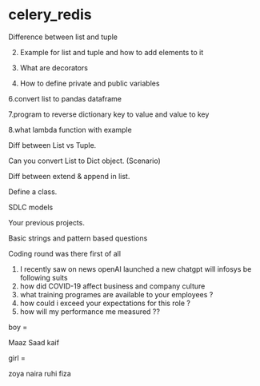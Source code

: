 # celery_redis

 Difference between list and tuple

2. Example for list and tuple and how to add elements to it

3. What are decorators


5. How to define private and public variables

6.convert list to pandas dataframe

7.program to reverse dictionary key to value and value to key

8.what lambda function with example



Diff between List vs Tuple.

Can you convert List to Dict object. (Scenario)

Diff between extend & append in list.

Define a class.

SDLC models

Your previous projects.

Basic strings and pattern based questions

Coding round was there first of all


1. I recently saw on news openAI launched a new chatgpt will infosys be following suits
1. how did COVID-19 affect business and company culture 
2. what training programes are available to your employees ?
3. how could i exceed your expectations for this role ?
4. how will my performance me measured ??

boy = 

Maaz
Saad
kaif

girl = 

zoya
naira 
ruhi
fiza

